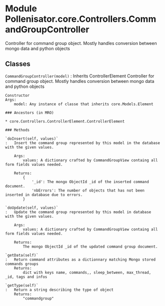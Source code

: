 Module Pollenisator.core.Controllers.CommandGroupController
===========================================================
Controller for command group object. Mostly handles conversion between mongo data and python objects

Classes
-------

`CommandGroupController(model)`
:   Inherits ControllerElement
    Controller for command group object. Mostly handles conversion between mongo data and python objects
    
    Constructor
    Args:
        model: Any instance of classe that inherits core.Models.Element

    ### Ancestors (in MRO)

    * core.Controllers.ControllerElement.ControllerElement

    ### Methods

    `doInsert(self, values)`
    :   Insert the command group represented by this model in the database with the given values.
        
        Args:
            values: A dictionary crafted by CommandGroupView containg all form fields values needed.
        
        Returns:
            {
                '_id': The mongo ObjectId _id of the inserted command document.
                'nbErrors': The number of objects that has not been inserted in database due to errors.
            }

    `doUpdate(self, values)`
    :   Update the command group represented by this model in database with the given values.
        
        Args:
            values: A dictionary crafted by CommandGroupView containg all form fields values needed.
        
        Returns:
            The mongo ObjectId _id of the updated command group document.

    `getData(self)`
    :   Return command attributes as a dictionnary matching Mongo stored commands groups
        Returns:
            dict with keys name, commands,, sleep_between, max_thread, _id, tags and infos

    `getType(self)`
    :   Return a string describing the type of object
        Returns:
            "commandgroup"